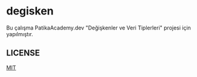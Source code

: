 ﻿# degisken
Bu çalışma PatikaAcademy.dev "Değişkenler ve Veri Tiplerleri" projesi için yapılmıştır. 

## LICENSE
[MIT](LICENSE)
